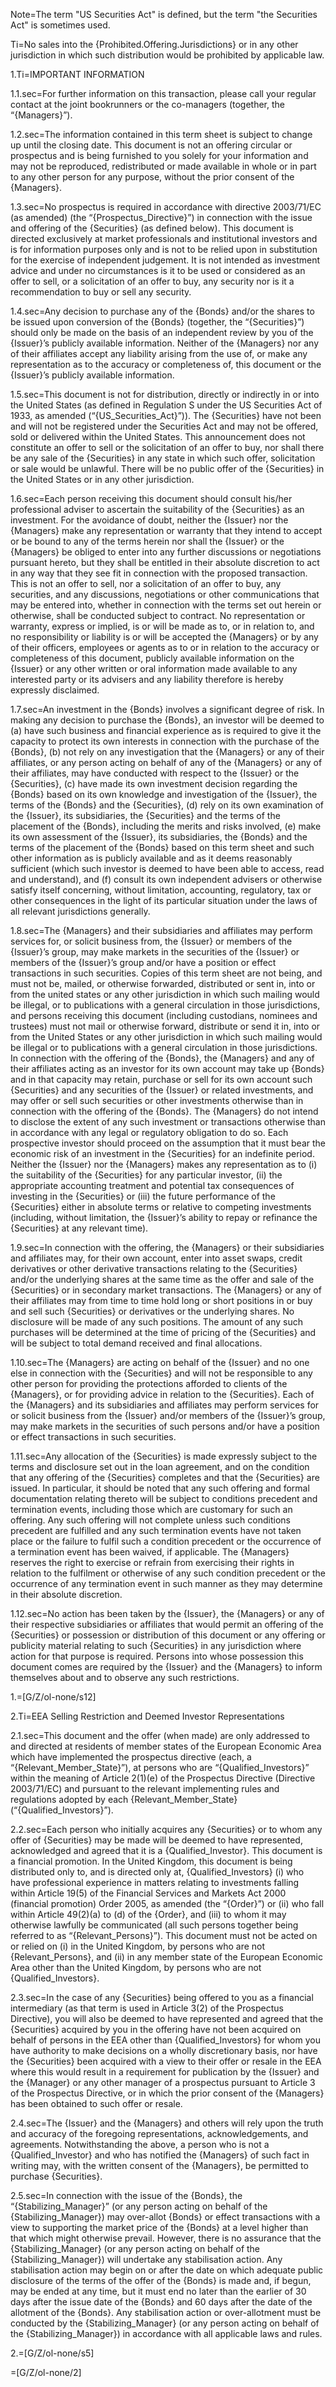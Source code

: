 Note=The term "US Securities Act" is defined, but the term "the Securities Act" is sometimes used.

Ti=No sales into the {Prohibited.Offering.Jurisdictions} or in any other jurisdiction in which such distribution would be prohibited by applicable law.

1.Ti=IMPORTANT INFORMATION

1.1.sec=For further information on this transaction, please call your regular contact at the joint bookrunners or the co-managers (together, the “{Managers}”).

1.2.sec=The information contained in this term sheet is subject to change up until the closing date. This document is not an offering circular or prospectus and is being furnished to you solely for your information and may not be reproduced, redistributed or made available in whole or in part to any other person for any purpose, without the prior consent of the {Managers}.

1.3.sec=No prospectus is required in accordance with directive 2003/71/EC (as amended) (the “{Prospectus_Directive}”) in connection with the issue and offering of the {Securities} (as defined below). This document is directed exclusively at market professionals and institutional investors and is for information purposes only and is not to be relied upon in substitution for the exercise of independent judgement. It is not intended as investment advice and under no circumstances is it to be used or considered as an offer to sell, or a solicitation of an offer to buy, any security nor is it a recommendation to buy or sell any security.

1.4.sec=Any decision to purchase any of the {Bonds} and/or the shares to be issued upon conversion of the {Bonds} (together, the “{Securities}”) should only be made on the basis of an independent review by you of the {Issuer}’s publicly available information. Neither of the {Managers} nor any of their affiliates accept any liability arising from the use of, or make any representation as to the accuracy or completeness of, this document or the {Issuer}’s publicly available information.

1.5.sec=This document is not for distribution, directly or indirectly in or into the United States (as defined in Regulation S under the US Securities Act of 1933, as amended (“{US_Securities_Act}”)). The {Securities} have not been and will not be registered under the Securities Act and may not be offered, sold or delivered within the United States. This announcement does not constitute an offer to sell or the solicitation of an offer to buy, nor shall there be any sale of the {Securities} in any state in which such offer, solicitation or sale would be unlawful. There will be no public offer of the {Securities} in the United States or in any other jurisdiction.

1.6.sec=Each person receiving this document should consult his/her professional adviser to ascertain the suitability of the {Securities} as an investment. For the avoidance of doubt, neither the {Issuer} nor the {Managers} make any representation or warranty that they intend to accept or be bound to any of the terms herein nor shall the {Issuer} or the {Managers} be obliged to enter into any further discussions or negotiations pursuant hereto, but they shall be entitled in their absolute discretion to act in any way that they see fit in connection with the proposed transaction. This is not an offer to sell, nor a solicitation of an offer to buy, any securities, and any discussions, negotiations or other communications that may be entered into, whether in connection with the terms set out herein or otherwise, shall be conducted subject to contract. No representation or warranty, express or implied, is or will be made as to, or in relation to, and no responsibility or liability is or will be accepted the {Managers} or by any of their officers, employees or agents as to or in relation to the accuracy or completeness of this document, publicly available information on the {Issuer} or any other written or oral information made available to any interested party or its advisers and any liability therefore is hereby expressly disclaimed.

1.7.sec=An investment in the {Bonds} involves a significant degree of risk. In making any decision to purchase the {Bonds}, an investor will be deemed to (a) have such business and financial experience as is required to give it the capacity to protect its own interests in connection with the purchase of the {Bonds}, (b) not rely on any investigation that the {Managers} or any of their affiliates, or any person acting on behalf of any of the {Managers} or any of their affiliates, may have conducted with respect to the {Issuer} or the {Securities}, (c) have made its own investment decision regarding the {Bonds} based on its own knowledge and investigation of the {Issuer}, the terms of the {Bonds} and the {Securities}, (d) rely on its own examination of the {Issuer}, its subsidiaries, the {Securities} and the terms of the placement of the {Bonds}, including the merits and risks involved, (e) make its own assessment of the {Issuer}, its subsidiaries, the {Bonds} and the terms of the placement of the {Bonds} based on this term sheet and such other information as is publicly available and as it deems reasonably sufficient (which such investor is deemed to have been able to access, read and understand), and (f) consult its own independent advisers or otherwise satisfy itself concerning, without limitation, accounting, regulatory, tax or other consequences in the light of its particular situation under the laws of all relevant jurisdictions generally.

1.8.sec=The {Managers} and their subsidiaries and affiliates may perform services for, or solicit business from, the {Issuer} or members of the {Issuer}’s group, may make markets in the securities of the {Issuer} or members of the {Issuer}’s group and/or have a position or effect transactions in such securities. Copies of this term sheet are not being, and must not be, mailed, or otherwise forwarded, distributed or sent in, into or from the united states or any other jurisdiction in which such mailing would be illegal, or to publications with a general circulation in those jurisdictions, and persons receiving this document (including custodians, nominees and trustees) must not mail or otherwise forward, distribute or send it in, into or from the United States or any other jurisdiction in which such mailing would be illegal or to publications with a general circulation in those jurisdictions. In connection with the offering of the {Bonds}, the {Managers} and any of their affiliates acting as an investor for its own account may take up {Bonds} and in that capacity may retain, purchase or sell for its own account such {Securities} and any securities of the {Issuer} or related investments, and may offer or sell such securities or other investments otherwise than in connection with the offering of the {Bonds}. The {Managers} do not intend to disclose the extent of any such investment or transactions otherwise than in accordance with any legal or regulatory obligation to do so. Each prospective investor should proceed on the assumption that it must bear the economic risk of an investment in the {Securities} for an indefinite period. Neither the {Issuer} nor the {Managers} makes any representation as to (i) the suitability of the {Securities} for any particular investor, (ii) the appropriate accounting treatment and potential tax consequences of investing in the {Securities} or (iii) the future performance of the {Securities} either in absolute terms or relative to competing investments (including, without limitation, the {Issuer}’s ability to repay or refinance the {Securities} at any relevant time).

1.9.sec=In connection with the offering, the {Managers} or their subsidiaries and affiliates may, for their own account, enter into asset swaps, credit derivatives or other derivative transactions relating to the {Securities} and/or the underlying shares at the same time as the offer and sale of the {Securities} or in secondary market transactions. The {Managers} or any of their affiliates may from time to time hold long or short positions in or buy and sell such {Securities} or derivatives or the underlying shares. No disclosure will be made of any such positions. The amount of any such purchases will be determined at the time of pricing of the {Securities} and will be subject to total demand received and final allocations.

1.10.sec=The {Managers} are acting on behalf of the {Issuer} and no one else in connection with the {Securities} and will not be responsible to any other person for providing the protections afforded to clients of the {Managers}, or for providing advice in relation to the {Securities}. Each of the {Managers} and its subsidiaries and affiliates may perform services for or solicit business from the {Issuer} and/or members of the {Issuer}’s group, may make markets in the securities of such persons and/or have a position or effect transactions in such securities.

1.11.sec=Any allocation of the {Securities} is made expressly subject to the terms and disclosure set out in the loan agreement, and on the condition that any offering of the {Securities} completes and that the {Securities} are issued. In particular, it should be noted that any such offering and formal documentation relating thereto will be subject to conditions precedent and termination events, including those which are customary for such an offering. Any such offering will not complete unless such conditions precedent are fulfilled and any such termination events have not taken place or the failure to fulfil such a condition precedent or the occurrence of a termination event has been waived, if applicable. The {Managers} reserves the right to exercise or refrain from exercising their rights in relation to the fulfilment or otherwise of any such condition precedent or the occurrence of any termination event in such manner as they may determine in their absolute discretion.

1.12.sec=No action has been taken by the {Issuer}, the {Managers} or any of their respective subsidiaries or affiliates that would permit an offering of the {Securities} or possession or distribution of this document or any offering or publicity material relating to such {Securities} in any jurisdiction where action for that purpose is required. Persons into whose possession this document comes are required by the {Issuer} and the {Managers} to inform themselves about and to observe any such restrictions.

1.=[G/Z/ol-none/s12]

2.Ti=EEA Selling Restriction and Deemed Investor Representations

2.1.sec=This document and the offer (when made) are only addressed to and directed at residents of member states of the European Economic Area which have implemented the prospectus directive (each, a “{Relevant_Member_State}”), at persons who are “{Qualified_Investors}” within the meaning of Article 2(1)(e) of the Prospectus Directive (Directive 2003/71/EC) and pursuant to the relevant implementing rules and regulations adopted by each {Relevant_Member_State} (“{Qualified_Investors}”). 

2.2.sec=Each person who initially acquires any {Securities} or to whom any offer of {Securities} may be made will be deemed to have represented, acknowledged and agreed that it is a {Qualified_Investor}. This document is a financial promotion. In the United Kingdom, this document is being distributed only to, and is directed only at, {Qualified_Investors} (i) who have professional experience in matters relating to investments falling within Article 19(5) of the Financial Services and Markets Act 2000 (financial promotion) Order 2005, as amended (the “{Order}”) or (ii) who fall within Article 49(2)(a) to (d) of the {Order}, and (iii) to whom it may otherwise lawfully be communicated (all such persons together being referred to as “{Relevant_Persons}”). This document must not be acted on or relied on (i) in the United Kingdom, by persons who are not {Relevant_Persons}, and (ii) in any member state of the European Economic Area other than the United Kingdom, by persons who are not {Qualified_Investors}.

2.3.sec=In the case of any {Securities} being offered to you as a financial intermediary (as that term is used in Article 3(2) of the Prospectus Directive), you will also be deemed to have represented and agreed that the {Securities} acquired by you in the offering have not been acquired on behalf of persons in the EEA other than {Qualified_Investors} for whom you have authority to make decisions on a wholly discretionary basis, nor have the {Securities} been acquired with a view to their offer or resale in the EEA where this would result in a requirement for publication by the {Issuer} and the {Manager} or any other manager of a prospectus pursuant to Article 3 of the Prospectus Directive, or in which the prior consent of the {Managers} has been obtained to such offer or resale.

2.4.sec=The {Issuer} and the {Managers} and others will rely upon the truth and accuracy of the foregoing representations, acknowledgements, and agreements. Notwithstanding the above, a person who is not a {Qualified_Investor} and who has notified the {Managers} of such fact in writing may, with the written consent of the {Managers}, be permitted to purchase {Securities}.

2.5.sec=In connection with the issue of the {Bonds}, the “{Stabilizing_Manager}” (or any person acting on behalf of the {Stabilizing_Manager}) may over-allot {Bonds} or effect transactions with a view to supporting the market price of the {Bonds} at a level higher than that which might otherwise prevail. However, there is no assurance that the {Stabilizing_Manager} (or any person acting on behalf of the {Stabilizing_Manager}) will undertake any stabilisation action. Any stabilisation action may begin on or after the date on which adequate public disclosure of the terms of the offer of the {Bonds} is made and, if begun, may be ended at any time, but it must end no later than the earlier of 30 days after the issue date of the {Bonds} and 60 days after the date of the allotment of the {Bonds}. Any stabilisation action or over-allotment must be conducted by the {Stabilizing_Manager} (or any person acting on behalf of the {Stabilizing_Manager}) in accordance with all applicable laws and rules.

2.=[G/Z/ol-none/s5]

=[G/Z/ol-none/2]